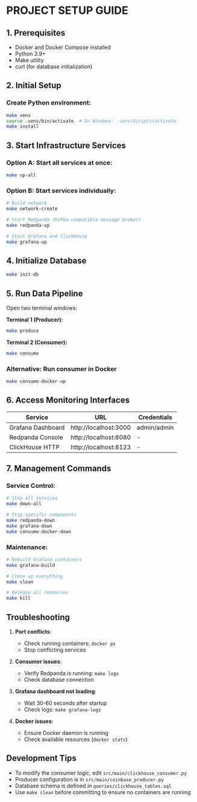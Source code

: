 # PROJECT SETUP GUIDE

## 1. Prerequisites
- Docker and Docker Compose installed
- Python 3.9+
- Make utility
- curl (for database initialization)

## 2. Initial Setup

### Create Python environment:
```bash
make venv
source .venv/bin/activate  # On Windows: .venv\Scripts\activate
make install
```

## 3. Start Infrastructure Services

### Option A: Start all services at once:
```bash
make up-all
```

### Option B: Start services individually:
```bash
# Build network
make network-create

# Start Redpanda (Kafka-compatible message broker)
make redpanda-up

# Start Grafana and ClickHouse
make grafana-up
```

## 4. Initialize Database
```bash
make init-db
```

## 5. Run Data Pipeline

Open two terminal windows:

**Terminal 1 (Producer):**
```bash
make produce
```

**Terminal 2 (Consumer):**
```bash
make consume
```

### Alternative: Run consumer in Docker
```bash
make consume-docker-up
```

## 6. Access Monitoring Interfaces

| Service            | URL                      | Credentials       |
|--------------------|--------------------------|-------------------|
| Grafana Dashboard  | http://localhost:3000    | admin/admin       |
| Redpanda Console   | http://localhost:8080    | -                 |
| ClickHouse HTTP    | http://localhost:8123    | -                 |

## 7. Management Commands

### Service Control:
```bash
# Stop all services
make down-all

# Stop specific components
make redpanda-down
make grafana-down
make consume-docker-down
```

### Maintenance:
```bash
# Rebuild Grafana containers
make grafana-build

# Clean up everything
make clean

# Release all resources
make kill
```

## Troubleshooting

1. **Port conflicts**:
   - Check running containers: `docker ps`
   - Stop conflicting services

2. **Consumer issues**:
   - Verify Redpanda is running: `make logs`
   - Check database connection

3. **Grafana dashboard not loading**:
   - Wait 30-60 seconds after startup
   - Check logs: `make grafana-logs`

4. **Docker issues**:
   - Ensure Docker daemon is running
   - Check available resources (`docker stats`)

## Development Tips

- To modify the consumer logic, edit `src/main/clickhouse_consumer.py`
- Producer configuration is in `src/main/coinbase_producer.py`
- Database schema is defined in `queries/clickhouse_tables.sql`
- Use `make clean` before committing to ensure no containers are running